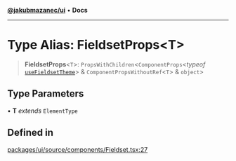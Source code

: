 [**@jakubmazanec/ui**](../README.md) • **Docs**

---

# Type Alias: FieldsetProps\<T\>

> **FieldsetProps**\<`T`\>: `PropsWithChildren`\<`ComponentProps`\<_typeof_
> [`useFieldsetTheme`](../functions/useFieldsetTheme.md)\> & `ComponentPropsWithoutRef`\<`T`\> &
> `object`\>

## Type Parameters

• **T** _extends_ `ElementType`

## Defined in

[packages/ui/source/components/Fieldset.tsx:27](https://github.com/jakubmazanec/tools/blob/a5f92f7f2969c6804808173bd093f7dbafca1b9f/packages/ui/source/components/Fieldset.tsx#L27)
